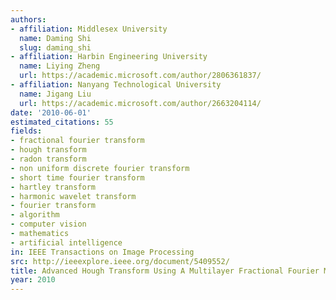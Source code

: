 ```yaml
---
authors:
- affiliation: Middlesex University
  name: Daming Shi
  slug: daming_shi
- affiliation: Harbin Engineering University
  name: Liying Zheng
  url: https://academic.microsoft.com/author/2806361837/
- affiliation: Nanyang Technological University
  name: Jigang Liu
  url: https://academic.microsoft.com/author/2663204114/
date: '2010-06-01'
estimated_citations: 55
fields:
- fractional fourier transform
- hough transform
- radon transform
- non uniform discrete fourier transform
- short time fourier transform
- hartley transform
- harmonic wavelet transform
- fourier transform
- algorithm
- computer vision
- mathematics
- artificial intelligence
in: IEEE Transactions on Image Processing
src: http://ieeexplore.ieee.org/document/5409552/
title: Advanced Hough Transform Using A Multilayer Fractional Fourier Method
year: 2010
---
```

